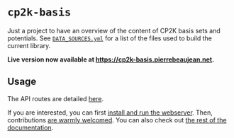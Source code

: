 # `cp2k-basis`

Just a project to have an overview of the content of CP2K basis sets and potentials.
See [`DATA_SOURCES.yml`](library/DATA_SOURCES.yml) for a list of the files used to build the current library.

**Live version now available at <https://cp2k-basis.pierrebeaujean.net>.**

## Usage

The API routes are detailed [here](./docs/api.md).

If you are interested, you can first [install and run the webserver](./docs/install.md#install-and-run).
Then, contributions [are warmly welcomed](./docs/install.md#contribute).
You can also check out [the rest of the documentation](./docs/).